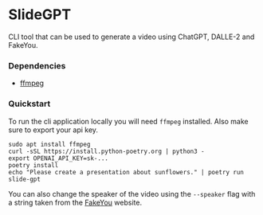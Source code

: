 # SlideGPT

CLI tool that can be used to generate a video using ChatGPT, DALLE-2 and
FakeYou.

### Dependencies

- [ffmpeg](https://ffmpeg.org/)

### Quickstart

To run the cli application locally you will need `ffmpeg` installed. Also make
sure to export your api key.

```console
sudo apt install ffmpeg
curl -sSL https://install.python-poetry.org | python3 -
export OPENAI_API_KEY=sk-...
poetry install
echo "Please create a presentation about sunflowers." | poetry run slide-gpt
```

You can also change the speaker of the video using the `--speaker` flag with a
string taken from the [FakeYou](https://fakeyou.com/) website.
